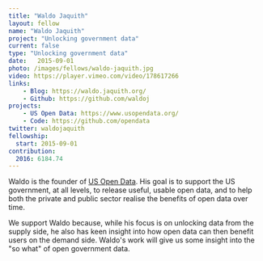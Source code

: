 ```yaml
---
title: "Waldo Jaquith"
layout: fellow
name: "Waldo Jaquith"
project: "Unlocking government data"
current: false
type: "Unlocking government data"
date:   2015-09-01
photo: /images/fellows/waldo-jaquith.jpg
video: https://player.vimeo.com/video/178617266
links:
    - Blog: https://waldo.jaquith.org/
    - Github: https://github.com/waldoj
projects:
    - US Open Data: https://www.usopendata.org/
    - Code: https://github.com/opendata
twitter: waldojaquith
fellowship:
  start: 2015-09-01
contribution:
  2016: 6184.74
---
```


Waldo is the founder of [US Open Data](https://www.usopendata.org/). His goal is to support the US government, at all levels, to release useful, usable open data, and to help both the private and public sector realise the benefits of open data over time.

We support Waldo because, while his focus is on unlocking data from the supply side, he also has keen insight into how open data can then benefit users on the demand side. Waldo's work will give us some insight into the "so what" of open government data.
